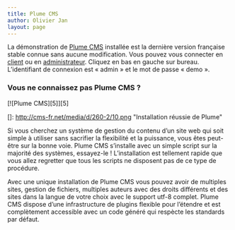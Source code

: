 ```yaml
---
title: Plume CMS
author: Olivier Jan
layout: page
--- 
```


La démonstration de [Plume CMS][1] installée est la dernière version française stable connue sans aucune modification. Vous pouvez vous connecter en [client][2] ou en [administrateur][3]. Cliquez en bas en gauche sur bureau. L’identifiant de connexion est « admin » et le mot de passe « demo ».

### Vous ne connaissez pas Plume CMS ?

 [1]: http://plume-cms.net/
 [2]: http://demo.cms-fr.net/plume
 [3]: http://demo.cms-fr.net/plume/manager

[![Plume CMS][5]][5]

 []: http://cms-fr.net/media/d/260-2/10.png "Installation réussie de Plume"

Si vous cherchez un système de gestion du contenu d’un site web qui soit simple à utiliser sans sacrifier la flexibilité et la puissance, vous êtes peut-être sur la bonne voie. Plume CMS s’installe avec un simple script sur la majorité des systèmes, essayez-le ! L’installation est tellement rapide que vous allez regretter que tous les scripts ne disposent pas de ce type de procédure.

Avec une unique installation de Plume CMS vous pouvez avoir de multiples sites, gestion de fichiers, multiples auteurs avec des droits différents et des sites dans la langue de votre choix avec le support utf-8 complet. Plume CMS dispose d’une infrastructure de plugins flexible pour l’étendre et est complètement accessible avec un code généré qui respècte les standards par défaut.